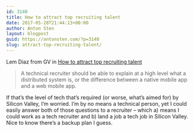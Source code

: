 ```yaml
---
id: 3140
title: How to attract top recruiting talent
date: 2017-05-28T21:44:13+00:00
author: Anton Sten
layout: blogpost
guid: https://antonsten.com/?p=3140
slug: attract-top-recruiting-talent/
---
```

Lem Diaz from GV in <a href="https://library.gv.com/ive-advised-recruiting-operations-at-close-to-300-startups-ranging-from-a-five-person-team-at-220959eebc25" target="_blank">How to attract top recruiting talent</a>

> A technical recruiter should be able to explain at a high level what a distributed system is, or the difference between a native mobile app and a web mobile app.

If that&#8217;s the level of tech that&#8217;s required (or worse, what&#8217;s aimed for) by Silicon Valley, I&#8217;m worried. I&#8217;m by no means a technical person, yet I could easily answer both of those questions to a recruiter &#8211; which a) means I could work as a tech recruiter and b) land a job a tech job in Silicon Valley. Nice to know there&#8217;s a backup plan I guess.
